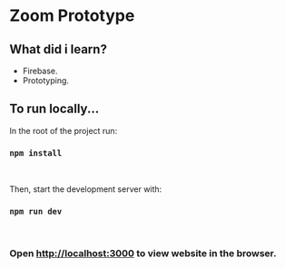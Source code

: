 # Zoom Prototype 


## What did i learn?

- Firebase.
- Prototyping.

## To run locally...

In the root of the project run:

### `npm install`

<br/>

Then, start the development server with:

### `npm run dev`

<br/>

### Open [http://localhost:3000](http://localhost:3000) to view website in the browser.
